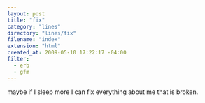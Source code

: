 ```yaml
---
layout: post
title: "fix"
category: "lines"
directory: "lines/fix"
filename: "index"
extension: "html"
created_at: 2009-05-10 17:22:17 -04:00
filter:
  - erb
  - gfm
---
```


maybe if I sleep more
I can fix
everything about me
that is broken.
